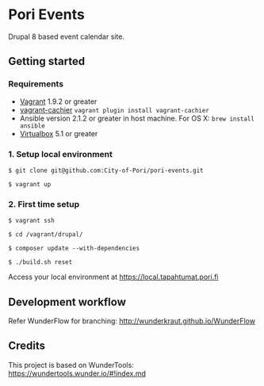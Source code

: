 # Pori Events

Drupal 8 based event calendar site.

## Getting started

### Requirements
- [Vagrant](https://www.vagrantup.com/downloads.html) 1.9.2 or greater
- [vagrant-cachier](https://github.com/fgrehm/vagrant-cachier)
 `vagrant plugin install vagrant-cachier`
- Ansible version 2.1.2 or greater in host machine. For OS X:
 `brew install ansible`
- [Virtualbox](https://www.virtualbox.org/wiki/Downloads) 5.1 or greater 

### 1. Setup local environment

```$ git clone git@github.com:City-of-Pori/pori-events.git```

```$ vagrant up``` 

### 2. First time setup

```$ vagrant ssh```

```$ cd /vagrant/drupal/```

```$ composer update --with-dependencies```

```$ ./build.sh reset```

Access your local environment at https://local.tapahtumat.pori.fi

## Development workflow

Refer WunderFlow for branching: http://wunderkraut.github.io/WunderFlow

## Credits

This project is based on WunderTools: https://wundertools.wunder.io/#!index.md
